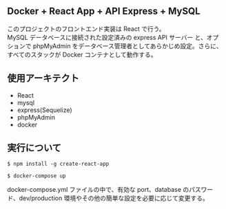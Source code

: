 ## Docker + React App + API Express + MySQL

このプロジェクトのフロントエンド実装は React で行う。<br/>
MySQL データベースに接続された設定済みの express API サーバー と、オプションで phpMyAdmin
をデータベース管理者としてあらかじめ設定。さらに、すべてのスタックが Docker コンテナとして動作する。

## 使用アーキテクト

- React
- mysql
- express(Sequelize)
- phpMyAdmin
- docker

## 実行について

```
$ npm install -g create-react-app

$ docker-compose up
```

docker-compose.yml ファイルの中で、有効な port、database のパスワード、dev/production 環境やその他の簡単な設定を必要に応じて変更する。
